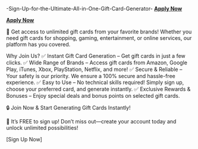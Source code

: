  -Sign-Up-for-the-Ultimate-All-in-One-Gift-Card-Generator-
  **[Apply Now](https://giftcardzero.com/all%20Gift%20cards722/)**

  **[Apply Now](https://giftcardzero.com/all%20Gift%20cards722/)**

  🚀 Get access to unlimited gift cards from your favorite brands! Whether you need gift cards for shopping, gaming, entertainment, or online services, our platform has you covered.

Why Join Us?
✅ Instant Gift Card Generation – Get gift cards in just a few clicks.
✅ Wide Range of Brands – Access gift cards from Amazon, Google Play, iTunes, Xbox, PlayStation, Netflix, and more!
✅ Secure & Reliable – Your safety is our priority. We ensure a 100% secure and hassle-free experience.
✅ Easy to Use – No technical skills required! Simply sign up, choose your preferred card, and generate instantly.
✅ Exclusive Rewards & Bonuses – Enjoy special deals and bonus points on selected gift cards.

🔒 Join Now & Start Generating Gift Cards Instantly!

🎯 It’s FREE to sign up! Don’t miss out—create your account today and unlock unlimited possibilities!

[Sign Up Now]

